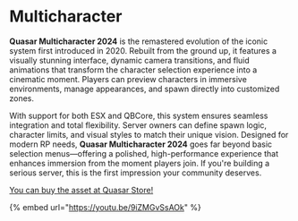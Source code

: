 # Multicharacter

**Quasar Multicharacter 2024** is the remastered evolution of the iconic system first introduced in 2020. Rebuilt from the ground up, it features a visually stunning interface, dynamic camera transitions, and fluid animations that transform the character selection experience into a cinematic moment. Players can preview characters in immersive environments, manage appearances, and spawn directly into customized zones.

With support for both ESX and QBCore, this system ensures seamless integration and total flexibility. Server owners can define spawn logic, character limits, and visual styles to match their unique vision. Designed for modern RP needs, **Quasar Multicharacter 2024** goes far beyond basic selection menus—offering a polished, high-performance experience that enhances immersion from the moment players join. If you're building a serious server, this is the first impression your community deserves.

[You can buy the asset at Quasar Store!](https://www.quasar-store.com/scripts/multicharacter)

{% embed url="https://youtu.be/9iZMGvSsAOk" %}
